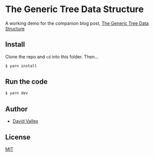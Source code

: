 # The Generic Tree Data Structure

A working demo for the companion blog post,
[The Generic Tree Data Structure](https://dtjv.io/the-generic-tree-data-structure)

## Install

Clone the repo and `cd` into this folder. Then...

```bash
$ yarn install
```

## Run the code

```bash
$ yarn dev
```

## Author

- [David Valles](https://dtjv.io)

## License

[MIT](LICENSE)
